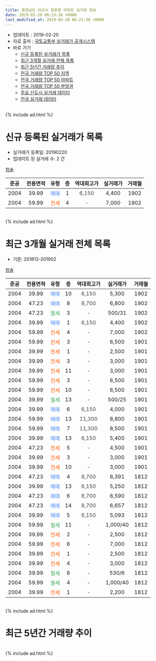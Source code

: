 ```yaml
---
title: 충청남도 아산시 장존동 아파트 실거래 정보
date: 2019-02-20 06:23:38 +0900
last_modified_at: 2019-02-20 06:23:38 +0900
---
```


* 업데이트 : 2019-02-20
* 자료 출처 : [국토교통부 실거래가 공개시스템](http://rt.molit.go.kr)
* 바로 가기
    * [신규 등록된 실거래가 목록](#신규-등록된-실거래가-목록)
    * [최근 3개월 실거래 전체 목록](#최근-3개월-실거래-전체-목록)
    * [최근 5년간 거래량 추이](#최근-5년간-거래량-추이)
    * [전국 거래량 TOP 50 지역](https://inasie.github.io/apt-trade-info/최근-3개월-전국에서-가장-거래가-많이-발생한-지역)
    * [전국 거래량 TOP 50 아파트](https://inasie.github.io/apt-trade-info/최근-3개월-전국에서-가장-거래가-많이-발생한-아파트)
    * [전국 거래량 TOP 50 분양권](https://inasie.github.io/apt-trade-info/최근-3개월-전국에서-가장-거래가-많이-발생한-분양권)
    * [주요 신도시 실거래 데이터](https://inasie.github.io/apt-trade-info/주요-신도시)
    * [전국 실거래 데이터](https://inasie.github.io/apt-trade-info/전국)
<br>
{% include ad.html %}
<br>

# 신규 등록된 실거래가 목록
* 실거래가 등록일: 20190220
* 업데이트 된 실거래 수: 2 건


[청솔](https://search.naver.com/search.naver?query=%EC%B6%A9%EC%B2%AD%EB%82%A8%EB%8F%84+%EC%95%84%EC%82%B0%EC%8B%9C+%EC%9E%A5%EC%A1%B4%EB%8F%99+%EC%B2%AD%EC%86%94)

|준공|전용면적|유형|층|역대최고가|실거래가|거래월|
|:---:|:---:|:---:|:---:|:---:|:---:|:---:|
|2004|39.99|<span style="color:#4285f3">매매</span>|1|<span style="color:#444444">6,150</span>|4,400|1902|
|2004|59.99|<span style="color:#ff5a00">전세</span>|4|<span style="color:#444444">-</span>|7,000|1902|


<br>
{% include ad.html %}
<br>

# 최근 3개월 실거래 전체 목록
* 기준: 201812-201902


[청솔](https://search.naver.com/search.naver?query=%EC%B6%A9%EC%B2%AD%EB%82%A8%EB%8F%84+%EC%95%84%EC%82%B0%EC%8B%9C+%EC%9E%A5%EC%A1%B4%EB%8F%99+%EC%B2%AD%EC%86%94)

|준공|전용면적|유형|층|역대최고가|실거래가|거래월|
|:---:|:---:|:---:|:---:|:---:|:---:|:---:|
|2004|39.99|<span style="color:#4285f3">매매</span>|10|<span style="color:#444444">6,150</span>|5,300|1902|
|2004|47.23|<span style="color:#4285f3">매매</span>|8|<span style="color:#444444">8,700</span>|6,800|1902|
|2004|47.23|<span style="color:#34a853">월세</span>|3|<span style="color:#444444">-</span>|500/31|1902|
|2004|39.99|<span style="color:#4285f3">매매</span>|1|<span style="color:#444444">6,150</span>|4,400|1902|
|2004|59.99|<span style="color:#ff5a00">전세</span>|4|<span style="color:#444444">-</span>|7,000|1902|
|2004|59.99|<span style="color:#ff5a00">전세</span>|3|<span style="color:#444444">-</span>|6,500|1901|
|2004|39.99|<span style="color:#ff5a00">전세</span>|1|<span style="color:#444444">-</span>|2,500|1901|
|2004|39.99|<span style="color:#ff5a00">전세</span>|3|<span style="color:#444444">-</span>|3,000|1901|
|2004|39.99|<span style="color:#ff5a00">전세</span>|11|<span style="color:#444444">-</span>|3,000|1901|
|2004|59.99|<span style="color:#ff5a00">전세</span>|3|<span style="color:#444444">-</span>|6,500|1901|
|2004|59.99|<span style="color:#ff5a00">전세</span>|10|<span style="color:#444444">-</span>|6,500|1901|
|2004|39.99|<span style="color:#34a853">월세</span>|13|<span style="color:#444444">-</span>|500/25|1901|
|2004|39.99|<span style="color:#4285f3">매매</span>|6|<span style="color:#444444">6,150</span>|4,000|1901|
|2004|59.99|<span style="color:#4285f3">매매</span>|13|<span style="color:#444444">11,300</span>|8,800|1901|
|2004|59.99|<span style="color:#4285f3">매매</span>|7|<span style="color:#444444">11,300</span>|8,500|1901|
|2004|39.99|<span style="color:#4285f3">매매</span>|13|<span style="color:#444444">6,150</span>|5,400|1901|
|2004|47.23|<span style="color:#ff5a00">전세</span>|5|<span style="color:#444444">-</span>|4,500|1901|
|2004|39.99|<span style="color:#ff5a00">전세</span>|3|<span style="color:#444444">-</span>|3,000|1901|
|2004|39.99|<span style="color:#ff5a00">전세</span>|10|<span style="color:#444444">-</span>|3,000|1901|
|2004|47.23|<span style="color:#4285f3">매매</span>|4|<span style="color:#444444">8,700</span>|6,391|1812|
|2004|39.99|<span style="color:#4285f3">매매</span>|13|<span style="color:#444444">6,150</span>|5,250|1812|
|2004|47.23|<span style="color:#4285f3">매매</span>|6|<span style="color:#444444">8,700</span>|6,590|1812|
|2004|47.23|<span style="color:#4285f3">매매</span>|14|<span style="color:#444444">8,700</span>|6,657|1812|
|2004|39.99|<span style="color:#4285f3">매매</span>|5|<span style="color:#444444">6,150</span>|5,093|1812|
|2004|59.99|<span style="color:#34a853">월세</span>|11|<span style="color:#444444">-</span>|1,000/40|1812|
|2004|39.99|<span style="color:#ff5a00">전세</span>|2|<span style="color:#444444">-</span>|2,500|1812|
|2004|59.99|<span style="color:#ff5a00">전세</span>|6|<span style="color:#444444">-</span>|7,000|1812|
|2004|39.99|<span style="color:#ff5a00">전세</span>|1|<span style="color:#444444">-</span>|2,500|1812|
|2004|39.99|<span style="color:#ff5a00">전세</span>|4|<span style="color:#444444">-</span>|3,000|1812|
|2004|39.99|<span style="color:#34a853">월세</span>|8|<span style="color:#444444">-</span>|530/6|1812|
|2004|59.99|<span style="color:#34a853">월세</span>|4|<span style="color:#444444">-</span>|1,000/40|1812|
|2004|39.99|<span style="color:#ff5a00">전세</span>|1|<span style="color:#444444">-</span>|2,200|1812|


<br>
{% include ad.html %}
<br>

# 최근 5년간 거래량 추이


<div style="width:100%;">
    <canvas id="deal_progress" height="200"></canvas>
</div>

<script>
new Chart(document.getElementById("deal_progress"), {
    type: 'line',
    data: {
        labels: ['201402','201403','201404','201405','201406','201407','201408','201409','201410','201411','201412','201501','201502','201503','201504','201505','201506','201507','201508','201509','201510','201511','201512','201601','201602','201603','201604','201605','201606','201607','201608','201609','201610','201611','201612','201701','201702','201703','201704','201705','201706','201707','201708','201709','201710','201711','201712','201801','201802','201803','201804','201805','201806','201807','201808','201809','201810','201811','201812','201901','201902'],
        datasets: [{
            label: '매매',
            pointRadius: 1,
            data: [8, 18, 6, 15, 10, 10, 9, 17, 14, 10, 9, 13, 11, 15, 11, 6, 9, 8, 8, 9, 28, 24, 5, 7, 6, 13, 10, 12, 9, 5, 10, 9, 10, 12, 9, 8, 6, 12, 6, 11, 6, 17, 16, 13, 5, 7, 4, 3, 11, 9, 8, 4, 15, 5, 8, 4, 6, 9, 5, 4, 3],
            borderColor: "rgba(255, 201, 14, 1)",
            backgroundColor: "rgba(255, 201, 14, 0.5)",
            fill: false,
            lineTension: 0
        },{
            label: '전월세',
            pointRadius: 1,
            data: [25, 29, 22, 43, 36, 32, 39, 27, 21, 14, 14, 30, 14, 24, 27, 23, 27, 33, 37, 31, 37, 20, 32, 17, 19, 26, 28, 16, 27, 20, 19, 16, 12, 13, 12, 9, 18, 17, 23, 18, 15, 17, 39, 22, 24, 13, 8, 16, 12, 19, 15, 20, 13, 13, 11, 11, 14, 16, 8, 10, 2],
            borderColor: "rgba(0, 141, 185, 1)",
            backgroundColor: "rgba(0, 141, 185, 0.5)",
            fill: false,
            lineTension: 0
        }
        ]
    },
    options: {
        responsive: true,
        title: {
            display: false
        },
        tooltips: {
            mode: 'index',
            intersect: false
        },
        hover: {
            mode: 'nearest',
            intersect: true
        },
        scales: {
            xAxes: [{
                display: true,
                scaleLabel: {
                    display: true,
                    labelString: '년/월'
                }
            }],
            yAxes: [{
                display: true,
                ticks: {
                    suggestedMin: 0,
                },
                scaleLabel: {
                    display: true,
                    labelString: '실거래 수'
                }
            }]
        }
    }
});

</script>


<br>
{% include ad.html %}
<br>

